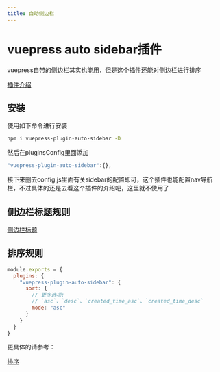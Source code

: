 ```yaml
---
title: 自动侧边栏
---
```


# vuepress auto sidebar插件

vuepress自带的侧边栏其实也能用，但是这个插件还能对侧边栏进行排序

[插件介绍](https://shanyuhai123.github.io/vuepress-plugin-auto-sidebar/zh/)

## 安装

使用如下命令进行安装
```sh
npm i vuepress-plugin-auto-sidebar -D
```

然后在pluginsConfig里面添加
```js
"vuepress-plugin-auto-sidebar":{},
```

接下来删去config.js里面有关sidebar的配置即可，这个插件也能配置nav导航栏，不过具体的还是去看这个插件的介绍吧，这里就不使用了

## 侧边栏标题规则
[侧边栏标题](https://shanyuhai123.github.io/vuepress-plugin-auto-sidebar/zh/features/plugin-options.html#title-%E6%A0%87%E9%A2%98)


## 排序规则

```js
module.exports = {
  plugins: {
    "vuepress-plugin-auto-sidebar": {
      sort: {
        // 更多选项: 
        // `asc`、`desc`、`created_time_asc`、`created_time_desc`
        mode: "asc"
      }
    }
  }
}
```

更具体的请参考：

[排序](https://shanyuhai123.github.io/vuepress-plugin-auto-sidebar/zh/features/plugin-options.html#sort-%E6%8E%92%E5%BA%8F)